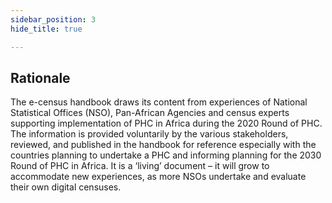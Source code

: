 ```yaml
---
sidebar_position: 3
hide_title: true

---
```


## Rationale 

The e-census handbook draws its content from experiences of National Statistical Offices (NSO), Pan-African Agencies and census experts supporting implementation of PHC in Africa during the 2020 Round of PHC. The information is provided voluntarily by the various stakeholders, reviewed, and published in the handbook for reference especially with the countries planning to undertake a PHC and informing planning for the 2030 Round of PHC in Africa. It is a ‘living’ document – it will grow to accommodate new experiences, as more NSOs undertake and evaluate their own digital censuses.  